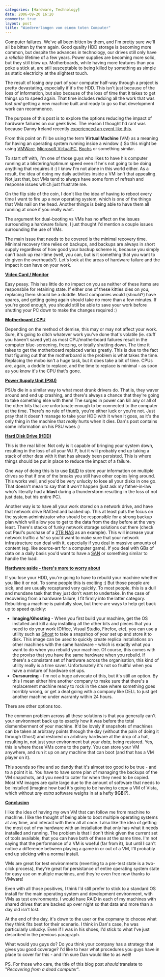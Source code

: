 ```yaml
---
categories: [Hardware, Technology]
date: 2006-09-20 16:20
comments: true
layout: post
title: "Wiedererlangen von einem toten Computer"
---
```

Computer failures. We've all been bitten by them, and I'm pretty sure we'll all be bitten by them again. Good quality HDD storage is becoming more common, but despite the advances in technology, our drives still only have a <em>reliable</em> lifetime of a few years. Power supplies are becoming more solid, but they still blow up. Motherboards, while having more features than you poke a stick at, are still susceptable to being killed by something as simple as static electricity at the slightest touch.

The result of losing <em>any</em> part of your computer half-way through a project is pretty devastating, especially if it's the HDD. This isn't just because of the loss of information, but also because of the loss of time that it takes to get things up to speed again. That time includes redoing all the work that was lost <em>and</em> getting a new machine built and ready to go so that development work can recommence.

The purpose of this post is to explore the options reducing the impact of hardware failures on our geek lives. The reason I thought I'd rant was because Danny Ireland recently <a href="http://www.shiftperception.com/blog/posts/how-to-blow-up-2-computers-in-2-weeksthe-the-ballad-of-the-spare-computer/" title="How to blow up 2 computers in 2 weeks" target="_blank">experienced an event like this</a>.

From this point on I'll be using the term <strong>Virtual Machine</strong> (VM) as a meaning for having an operating system running inside a window :) So this might be using <a href="http://www.vmware.com" title="VMware" target="_blank">VMWare</a>, <a href="http://www.microsoft.com/windowsxp/virtualpc/" title="VirtualPC" target="_blank">Microsoft VirtualPC</a>, <a href="http://bochs.sourceforge.net/" title="Bochs" target="_blank">Bochs</a> or something similar.

To start off with, I'm one of those guys who likes to have his computer running at a blistering/optimum speed even if he's not going to be doing anything that requires it :) I know I'm not alone in this world either. As a result, the idea of doing my daily activities inside a VM isn't that appealing. Not just that, but VMs tend to always have some form of refresh and response issues which just frustrate me.

On the flip side of the coin, I don't like the idea of having to reboot every time I want to fire up a new operating system, which is one of the things that VMs nail on the head. Another things is being able to have them all running at once if you really want.

The argument for dual-booting vs VMs has no affect on the issues surrounding a hardware failure, I just thought I'd mention a couple issues surrounding the use of VMs.

The main issue that needs to be covered is the minimal recovery time. Minimal recovery time relies on backups, and backups are always in short supply regardless of how good your backup scheme is, because you simply can't back up real-time (well, you can, but is it something that you want to do given the overheads?). Let's look at the areas of hardware failure and the impact it can have on your work.

<strong><u>Video Card / Monitor</u></strong>

Easy peasy. This has little do no impact on you as neither of these items are responsbile for retaining state. If either one of these kitties dies on you, replacing them should be a doddle. Most companies would (<em>should</em>?) have spares, and getting going again should take no more than a few minutes. If you're good enough, you should still be able to save your work before shutting your PC down to make the changes required :)

<strong><u>Motherboard / CPU</u></strong>

Depending on the method of demise, this may or may not affect your work. Sure, it's going to ditch whatever work you've done that's volatile (ie. stuff you haven't saved yet) as most CPU/motherboard failures result in the computer blue-screening, freezing, or totally shutting down. The time it takes to get the motherboard replaced varies greatly. This is due to the fact that figuring out that the motherboard is the problem is what takes the time. Replacing the mobo isn't a huge task, but it does take a bit of time. CPUs are, again, a doddle to replace, and the time to replace is minimal - as soon as you know it's the CPU that's gone.

<strong><u>Power Supply Unit (PSU)</u></strong>

PSUs die in a similar way to what most drunk drivers do. That is, they waver around and end up crashing, and there's always a chance that they're going to take something else with them! The surges in power can kill any or all of the other bits that are unfortunate enough to be connected to the computer at the time. There's no rule of thumb, you're either luck or you're not. Just pray that it doesn't manage to take your HDD with it when it goes, as it's the only thing in the machine that <em>really</em> hurts when it dies. Dan's post contains some information on his PSU woes :)

<strong><u>Hard Disk Drive (HDD)</u></strong>

This is the real killer. Not only is it capable of bringing your system down, resulting in the loss of all your W.I.P, but it will probably end up taking a stack of other data with it that has already been persisted. This is where things should be put in place to reduce the impact of a failure.

One way of doing this is to use <a href="http://en.wikipedia.org/wiki/Redundant_array_of_independent_disks" title="RAID" target="_blank">RAID</a> to store your information on multiple drives so that if one of the breaks you still have other copies lying around. This works well, and you'd be very unlucky to lose all your disks in one go. That doesn't mean to say that it <em>won't</em> happen (just ask my father-in-law who's literally had a <strong>blast</strong> during a thunderstorm resulting in the loss of not just data, but his entire PC).

Another way is to have all your work stored on a network drive, and have that network drive RAIDed and backed up. This at least puts the focus on the system administrator who should be responsible for a strong backup plan which will allow you to get to the data from the day before at the very least. There's stacks of funky network storage solutions out there (check out Paul's purchase of a <a href="http://pauleastabrook.spaces.live.com/blog/cns!46B5EF0BB06A216B!216.entry?_c11_blogpart_blogpart=blogview&_c=blogpart#permalink" title="2TB should do" target="_blank">2TB NAS</a> as an example). This will increase your network traffic a <em>lot</em> so you'd want to make sure that your network infrastructure can deal with it, especially if you deal in massive amounts of content (eg. like source-art for a computer game). If you deal with GBs of data on a daily basis you'd want to have a <a href="http://en.wikipedia.org/wiki/Storage_Area_Network" title="Storage Area Network" target="_blank">SAN</a> or something similar to handle the load.

<strong><u>Hardware aside - there's more to worry about</u></strong>

If you lose your HDD, you're going to have to rebuild your machine whether you like it or not. To some people this is exciting :) But those people are sick, and are usually recaptured very quickly. To most people, this is a dull and mundane task that they just don't want to undertake. In the case of recovering from a hardware failure, I fit firmly into the latter category. Rebuilding a machine is painfully slow, but there are ways to help get back up to speed quickly:
<ul><li><strong>Imaging/Ghosting</strong> - When you first build your machine, get the OS installed and kill a day installing all the other bits and pieces that you need to do your work (Office, Visual Studio, Firefox, etc), you can use a utility such as <a href="http://en.wikipedia.org/wiki/Ghost_(software)" title="Ghost" target="_blank">Ghost</a> to take a snapshop of your set up and store it to disk. This image can be used to quickly create replica installations on other machines with the same hardware - which is exactly what you want to do when you rebuild your machine. Of course, this comes with the proviso that you have the same hardware when you rebuild. If there's a consistant set of hardware across the organisation, this kind of utility really is a time saver. Unfortunately it's not so fruitful when you have a mixture of hardware set ups.</li><li><strong>Oursourcing</strong> - I'm not a huge advocate of this, but it's still an option. By this I mean either hire another company to make sure that there's a replacement machine ready to rock in the case where something goes horribly wrong, or get a deal going with a company like DELL to just get another machine under warranty within 24 hours.</li></ul>

There are other options too.

The common problem across all these solutions is that you generally can't your environment back up to exactly how it was before the total dismemberment of your machine. It'd be lovely if snapshots of machines can be taken at arbitrary points through the day (without the pain of doing it through Ghost) and restored on arbitrary hardware at the drop of a hat, resulting in, not just your environment but your <em>data</em>, being restored. Yes, this is where those VMs come to the party. You can store your VM anywhere, and run it up on any machine that can boot (and that has a VM player on it).

This sounds so fine and so dandy that it's almost too good to be true - and to a point it is. You have to have some plan of managing the backups of the VM snapshots, and you need to cater for when they need to be copied. Most VM images are quite large due to the amount of software that needs to be installed (imagine how bad it's going to be having to copy a VM of Vista, which without <em>any extra</em> software weighs in at a hefty <strong>9GB</strong>!?).

<strong><u>Conclusion</u></strong>

I like the idea of having my own VM that can follow me from machine to machine. I like the thought of being able to boot multiple operating systems at any time, and interact with them all at once. I also like the idea of getting the most out of my hardware with an installation that only has what it needs installed and running. The problem is that I don't think given the current set of tools available, that you can have both of these at the same time. I'm not saying that the performance of a VM is woeful (far from it), but until I can't notice a difference between playing a game in or out of a VM, I'll probably end up sticking with a normal install.

VMs are great for test environments (reverting to a pre-test state is a two-click process), they're great for persistance of entire operating system state for easy use on multiple machines, and they're even free now thanks to VMware!

Even with all those positives, I think I'd still prefer to stick to a standard OS install for the main operating system and development environment, with VMs as test environments. I would have RAID in each of my machines with shared drives that are backed up over night so that data and more than a day old isn't lost.

At the end of the day, it's down to the user or the copmany to choose what they think fits best for their scenario. I think in Dan's case, he was particularly unlucky. Even if I was in his shoes, I'd stick to what I've just described in the previous paragraph.

What would you guys do? Do you think your company has a strategy that gives you good coverage? I'd like to hear what procedures you guys have in place to cover for this - and I'm sure Dan would like to as well!

PS. For those who care, the title of this blog post <em>should</em> translate to "<em>Recovering from a dead computer</em>".
